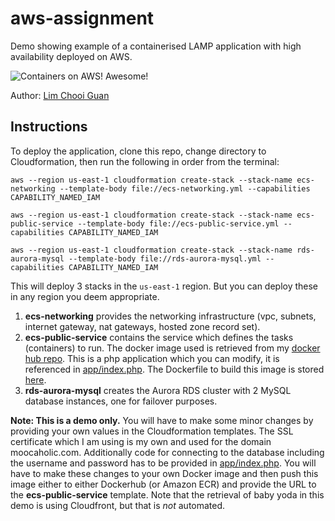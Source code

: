 
# aws-assignment
Demo showing example of a containerised LAMP application with high availability deployed on AWS.

![Containers on AWS! Awesome!](https://raw.githubusercontent.com/minimice/aws-assignment/master/demo/demo.gif)

Author: [Lim Chooi Guan](https://www.linkedin.com/in/cgl88/)

## Instructions

To deploy the application, clone this repo, change directory to Cloudformation, then run the following in order from the terminal:

```
aws --region us-east-1 cloudformation create-stack --stack-name ecs-networking --template-body file://ecs-networking.yml --capabilities CAPABILITY_NAMED_IAM
```
```
aws --region us-east-1 cloudformation create-stack --stack-name ecs-public-service --template-body file://ecs-public-service.yml --capabilities CAPABILITY_NAMED_IAM
```
```
aws --region us-east-1 cloudformation create-stack --stack-name rds-aurora-mysql --template-body file://rds-aurora-mysql.yml --capabilities CAPABILITY_NAMED_IAM
```
This will deploy 3 stacks in the `us-east-1` region.  But you can deploy these in any region you deem appropriate.

1. **ecs-networking** provides the networking infrastructure (vpc, subnets, internet gateway, nat gateways, hosted zone record set).
2. **ecs-public-service** contains the service which defines the tasks (containers) to run.  The docker image used is retrieved from my [docker hub repo](https://hub.docker.com/r/minimice/php-app).  This is a php application which you can modify, it is referenced in [app/index.php](https://github.com/minimice/aws-assignment/blob/master/app/src/index.php).  The Dockerfile to build this image is stored [here](https://github.com/minimice/aws-assignment/blob/master/app/Dockerfile).
3. **rds-aurora-mysql** creates the Aurora RDS cluster with 2 MySQL database instances, one for failover purposes.

**Note: This is a demo only.**  You will have to make some minor changes by providing your own values in the Cloudformation templates.  The SSL certificate which I am using is  my own and used for the domain moocaholic.com.  Additionally code for connecting to the database including the username and password has to be provided in [app/index.php](https://github.com/minimice/aws-assignment/blob/master/app/src/index.php).  You will have to make these changes to your own Docker image and then push this image either to either Dockerhub (or Amazon ECR) and provide the URL to the **ecs-public-service** template.  Note that the retrieval of baby yoda in this demo is using Cloudfront, but that is *not* automated.
